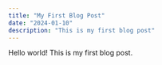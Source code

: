 ```yaml
---
title: "My First Blog Post"
date: "2024-01-10"
description: "This is my first blog post"
---
```


Hello world! This is my first blog post.